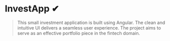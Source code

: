 # InvestApp ✔

> This small investment application is built using Angular.
> The clean and intuitive UI delivers a seamless user experience.
> The project aims to serve as an effective portfolio piece in the fintech domain.
